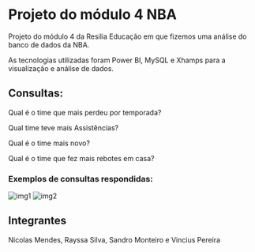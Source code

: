 
# Projeto do módulo 4 NBA

Projeto do módulo 4 da Resilia Educação em que fizemos uma análise do banco de dados da NBA.

As tecnologias utilizadas foram Power BI, MySQL e Xhamps para a visualização e análise de dados.

## Consultas:
Qual é o time que mais perdeu por temporada?

Qual time teve mais Assistências?

Qual é o time mais novo?

Qual é o time que fez mais rebotes em casa?

### Exemplos de consultas respondidas:

![img1](https://user-images.githubusercontent.com/101716911/215278885-77add9f7-1226-4ffe-b63e-f5efd4f391df.png)
![img2](https://user-images.githubusercontent.com/101716911/215278886-a02e1599-c770-4491-9423-47efb6c9a602.png)

## Integrantes
Nicolas Mendes, Rayssa Silva, Sandro Monteiro e Vincius Pereira
